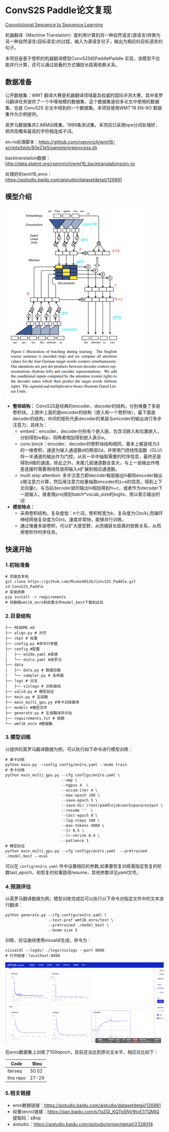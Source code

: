 # ConvS2S Paddle论文复现
[Convolutional Sequence to Sequence Learning](https://arxiv.org/abs/1705.03122)

机器翻译（Machine Translation）是利用计算机将一种自然语言(源语言)转换为另一种自然语言(目标语言)的过程，输入为源语言句子，输出为相应的目标语言的句子。

本项目是基于卷积的机器翻译模型ConvS2S的PaddlePaddle 实现，该模型不仅能并行计算，还可以通过层叠的方式捕捉长距离依赖关系。

## 数据准备

公开数据集：WMT 翻译大赛是机器翻译领域最具权威的国际评测大赛，其中英罗马翻译任务提供了一个中等规模的数据集，这个数据集是较多论文中使用的数据集，也是 ConvS2S 论文中用到的一个数据集。本项目使用WMT'16 EN-RO 数据集作为示例提供。		

英罗马数据集共2.86M训练集，1999条测试集。本项目已采用bpe分词处理好，把共现概率最高的字符相连成子词。

en-ro处理脚本：https://github.com/rsennrich/wmt16-scripts/blob/80e21e5/sample/preprocess.sh

backtranslation数据：http://data.statmt.org/rsennrich/wmt16_backtranslations/en-ro 

处理好的wmt16_enro：https://aistudio.baidu.com/aistudio/datasetdetail/126881 

## 模型介绍

![convs2s](./imgs/convs2s.png)

- **整体结构：** ConvS2S是经典的encoder、decoder的结构，分别堆叠了多层卷积块。上图中上面的是encoder的结构（嵌入和一个卷积块），最下面是decoder的结构，中间的矩形代表decoder的某层与encoder的输出进行多步注意力，具体为：
  - embed：encoder、decoder分别有个嵌入层，包含词嵌入和位置嵌入，分别得到w和p，将两者相加得到嵌入表示e。
  - conv block：encoder、decoder的卷积块结构相同，基本上都是核为3的一维卷积，通道为输入通道数d的两倍2d，并使用门控线性函数（GLU）将一半通道的输出作为门控，从另一半中抽取需要的时序信息，最终还是得到d维的通道。除此之外，末尾几层通道数会变大，与上一层输出作残差连接时需要用线性层把输入e扩展到相应通道数。
  - multi step attention: 多步注意力即decoder每层输出hi都和encoder输出z做注意力计算，然后用注意力权重抽取encoder的z+e的信息，得到上下文向量c，与当前decoder层的输出hi相加得到hi+c，或者作为decoder下一层输入，或者用proj得到batch*vocab_size的logits，用以表示输出的词
- **模型特点：**
  - 采用卷积结构，复杂度低：n个词，卷积核宽为k，复杂度为O(n/k),而循环神经网络复杂度为O(n)。速度非常快，能够并行训练。
  - 通过堆叠多层卷积，可以扩大感受野，从而捕获长距离的依赖关系，从而用卷积作时序任务。

## 快速开始

### 1.初始准备

```shell
# 克隆至本地
git clone https://github.com/MiuGod0126/ConvS2S_Paddle.git
cd ConvS2S_Paddle
# 安装依赖
pip install -r requirements
# 将数据wmt16_enro和权重文件model_best下载到此处
```

### 2.目录结构

```
├── README.md
├── align.py # 对齐
├── ckpt # 权重
├── config.py #命令行参数 
├── config #配置
│   ├── en2de.yaml #英德
│   └── en2ro.yaml #英罗马
├── data
│   ├── data.py # 数据加载
│   └── sampler.py # 采样器
├── logs # 日志
│   ├── vislogs # 训练曲线 
├── valid.py # 模型验证
├── main.py # 主函数
├── main_multi_gpu.py #多卡训练脚本
├── models #模型文件
├── generate.py # 生成翻译并评估
├── requirements.txt # 依赖
└── wmt16_enro #数据集
```

### 3.模型训练

以提供的英罗马翻译数据为例，可以执行如下命令进行模型训练：

```shell
# 单卡训练
python main.py --config config/en2ro.yaml --mode train
# 多卡训练
python main_multi_gpu.py --cfg configs/en2ro.yaml \
                         --amp \
                         --ngpus 4  \
                         --accum-iter 4 \
                         --max-epoch 100 \
                         --save-epoch 5 \
                         --save-dir /root/paddlejob/workspace/output \
                         --resume ''  \
                         --last-epoch 0 \
                         --log-steps 100 \
                         --max-tokens 4000 \
                         --lr 0.5 \
                         --lr-shrink 0.9 \
                         --patience 1
# 模型验证
python main_multi_gpu.py --cfg configs/en2ro.yaml  --pretrained ./model_best --eval
```

可以在 `config/en2ro.yaml` 件中设置相应的参数,如果要恢复训练需指定恢复的轮数last_epoch，和恢复的权重路径resume，其他参数详见yaml文件。

### 4.预测评估

以英罗马翻译数据为例，模型训练完成后可以执行以下命令对指定文件中的文本进行翻译：

```shell
python generate.py --cfg configs/en2ro.yaml \
				   --test-pref wmt16_enro/test \ 
				   --pretrained ./model_best \
				   --beam-size 5
```

训练、验证曲线使用visualdl生成，命令为：

```shell
visualdl --logdir ./logs/vislogs --port 8080
# 打开链接：localhost:8080
```

![curve](./imgs/curve.png)

在enro数据集上训练了100epoch，目前还没达到原论文水平，相应对比如下：

| Code      | Bleu  |
| --------- | ----- |
| fairseq   | 30.02 |
| this repo | 27-29 |

### 5.相关链接

- enro数据链接：https://aistudio.baidu.com/aistudio/datasetdetail/126881 
- 权重(enro)链接：https://pan.baidu.com/s/1gZGl_KQTgSNV9txE3TQMjQ 提取码：s8np 
- aistudio：https://aistudio.baidu.com/aistudio/projectdetail/2328014

